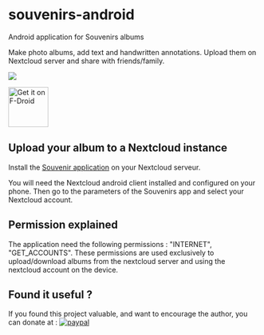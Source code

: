# souvenirs-android

Android application for Souvenirs albums

Make photo albums, add text and handwritten annotations.
Upload them on Nextcloud server and share with friends/family.

[<img src="https://img.shields.io/f-droid/v/fr.nuage.souvenirs.svg">](https://f-droid.org/packages/fr.nuage.souvenirs/)

[<img src="https://fdroid.gitlab.io/artwork/badge/get-it-on.png"
    alt="Get it on F-Droid"
    height="80">](https://f-droid.org/packages/fr.nuage.souvenirs/)

## Upload your album to a Nextcloud instance

Install the [Souvenir application](https://github.com/zorgluf/souvenirs-nextcloud) on your Nextcloud serveur.

You will need the Nextcloud android client installed and configured on your phone. Then go to the parameters of the Souvenirs app and select your Nextcloud account.

## Permission explained

The application need the following permissions : "INTERNET", "GET_ACCOUNTS". These permissions are used exclusively to upload/download albums from the nextcloud server and using the nextcloud account on the device.

## Found it useful ?

If you found this project valuable, and want to encourage the author, you can donate at :
[![paypal](https://www.paypalobjects.com/en_US/i/btn/btn_donateCC_LG.gif)](https://www.paypal.com/cgi-bin/webscr?cmd=_s-xclick&hosted_button_id=TRY8KXAN39KJL&source=url)
